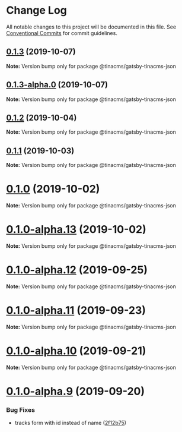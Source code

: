 # Change Log

All notable changes to this project will be documented in this file.
See [Conventional Commits](https://conventionalcommits.org) for commit guidelines.

## [0.1.3](https://github.com/tinacms/tinacms/compare/@tinacms/gatsby-tinacms-json@0.1.3-alpha.0...@tinacms/gatsby-tinacms-json@0.1.3) (2019-10-07)

**Note:** Version bump only for package @tinacms/gatsby-tinacms-json





## [0.1.3-alpha.0](https://github.com/tinacms/tinacms/compare/@tinacms/gatsby-tinacms-json@0.1.1...@tinacms/gatsby-tinacms-json@0.1.3-alpha.0) (2019-10-07)

**Note:** Version bump only for package @tinacms/gatsby-tinacms-json





## [0.1.2](https://github.com/tinacms/tinacms/compare/@tinacms/gatsby-tinacms-json@0.1.2-alpha.0...@tinacms/gatsby-tinacms-json@0.1.2) (2019-10-04)

**Note:** Version bump only for package @tinacms/gatsby-tinacms-json





## [0.1.1](https://github.com/tinacms/tinacms/compare/@tinacms/gatsby-tinacms-json@0.1.0...@tinacms/gatsby-tinacms-json@0.1.1) (2019-10-03)

**Note:** Version bump only for package @tinacms/gatsby-tinacms-json





# [0.1.0](https://github.com/tinacms/tinacms/compare/@tinacms/gatsby-tinacms-json@0.1.0-alpha.13...@tinacms/gatsby-tinacms-json@0.1.0) (2019-10-02)

**Note:** Version bump only for package @tinacms/gatsby-tinacms-json





# [0.1.0-alpha.13](https://github.com/tinacms/tinacms/compare/@tinacms/gatsby-tinacms-json@0.1.0-alpha.12...@tinacms/gatsby-tinacms-json@0.1.0-alpha.13) (2019-10-02)

**Note:** Version bump only for package @tinacms/gatsby-tinacms-json





# [0.1.0-alpha.12](https://github.com/tinacms/tinacms/compare/@tinacms/gatsby-tinacms-json@0.1.0-alpha.11...@tinacms/gatsby-tinacms-json@0.1.0-alpha.12) (2019-09-25)

**Note:** Version bump only for package @tinacms/gatsby-tinacms-json





# [0.1.0-alpha.11](https://github.com/tinacms/tinacms/compare/@tinacms/gatsby-tinacms-json@0.1.0-alpha.10...@tinacms/gatsby-tinacms-json@0.1.0-alpha.11) (2019-09-23)

**Note:** Version bump only for package @tinacms/gatsby-tinacms-json





# [0.1.0-alpha.10](https://github.com/tinacms/tinacms/compare/@tinacms/gatsby-tinacms-json@0.1.0-alpha.9...@tinacms/gatsby-tinacms-json@0.1.0-alpha.10) (2019-09-21)

**Note:** Version bump only for package @tinacms/gatsby-tinacms-json





# [0.1.0-alpha.9](https://github.com/tinacms/tinacms/compare/@tinacms/gatsby-tinacms-json@0.1.0-alpha.8...@tinacms/gatsby-tinacms-json@0.1.0-alpha.9) (2019-09-20)


### Bug Fixes

* tracks form with id instead of name ([2f12b75](https://github.com/tinacms/tinacms/commit/2f12b75))
